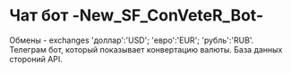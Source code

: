# Чат бот -New_SF_ConVeteR_Bot- 
Обмены - exchanges 'доллар':'USD'; 'евро':'EUR'; 'рубль':'RUB'. Телеграм бот, который показывает конвертацию валюты. База данных стороний API.  
